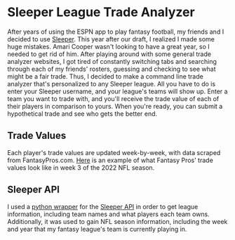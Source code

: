 # Sleeper League Trade Analyzer
After years of using the ESPN app to play fantasy football, my friends and I decided to use [Sleeper](https://sleeper.com). This year after our draft, I realized I made some huge mistakes.  Amari Cooper wasn't looking to have a great year, so I needed to get rid of him. After playing around with some general trade analyzer websites, I got tired of constantly switching tabs and searching through each of my friends' rosters, guessing and checking to see what might be a fair trade. Thus, I decided to make a command line trade analyzer that's personalized to any Sleeper league. All you have to do is enter your Sleeper username, and your league's teams will show up. Enter a team you want to trade with, and you'll receive the trade value of each of their players in comparison to yours. When you're ready, you can submit a hypothetical trade and see who gets the better end. 

## Trade Values
Each player's trade values are updated week-by-week, with data scraped from FantasyPros.com. [Here](https://www.fantasypros.com/2022/09/fantasy-football-trade-value-chart-week-3-2022/) is an example of what Fantasy Pros' trade values look like in week 3 of the 2022 NFL season.

## Sleeper API
I used a [python wrapper](https://github.com/SwapnikKatkoori/sleeper-api-wrapper) for the [Sleeper API](https://docs.sleeper.app/#introduction) in order to get league information, including team names and what players each team owns. Additionally, it was used to gain NFL season information, including the week and year that my fantasy league's team is currently playing in.
